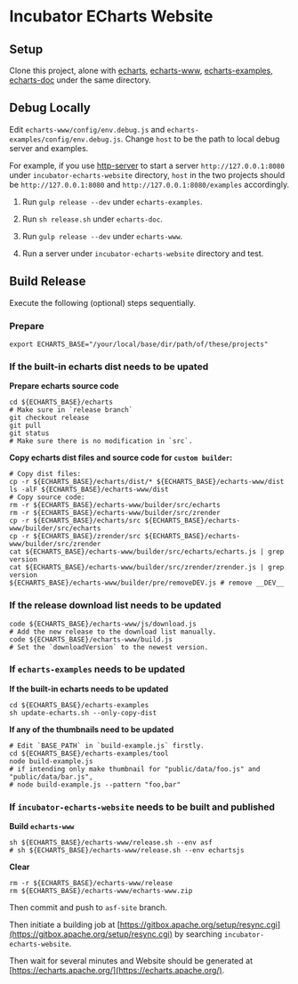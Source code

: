 # Incubator ECharts Website


## Setup

Clone this project, alone with [echarts](https://github.com/apache/incubator-echarts), [echarts-www](https://github.com/ecomfe/echarts-www), [echarts-examples](https://github.com/ecomfe/echarts-examples), [echarts-doc](https://github.com/ecomfe/echarts-doc) under the same directory.


## Debug Locally

Edit `echarts-www/config/env.debug.js` and `echarts-examples/config/env.debug.js`.
Change `host` to be the path to local debug server and examples.

For example, if you use [http-server](https://www.npmjs.com/package/http-server) to start a server `http://127.0.0.1:8080` under `incubator-echarts-website` directory, `host` in the two projects should be `http://127.0.0.1:8080` and `http://127.0.0.1:8080/examples` accordingly.

1. Run `gulp release --dev` under `echarts-examples`.

2. Run `sh release.sh` under `echarts-doc`.

3. Run `gulp release --dev` under `echarts-www`.

4. Run a server under `incubator-echarts-website` directory and test.


## Build Release

Execute the following (optional) steps sequentially.


### Prepare

```shell
export ECHARTS_BASE="/your/local/base/dir/path/of/these/projects"
```



### If the built-in echarts dist needs to be upated

**Prepare echarts source code**
```shell
cd ${ECHARTS_BASE}/echarts
# Make sure in `release branch`
git checkout release
git pull
git status
# Make sure there is no modification in `src`.
```

**Copy echarts dist files and source code for `custom builder`:**
```shell
# Copy dist files:
cp -r ${ECHARTS_BASE}/echarts/dist/* ${ECHARTS_BASE}/echarts-www/dist
ls -alF ${ECHARTS_BASE}/echarts-www/dist
# Copy source code:
rm -r ${ECHARTS_BASE}/echarts-www/builder/src/echarts
rm -r ${ECHARTS_BASE}/echarts-www/builder/src/zrender
cp -r ${ECHARTS_BASE}/echarts/src ${ECHARTS_BASE}/echarts-www/builder/src/echarts
cp -r ${ECHARTS_BASE}/zrender/src ${ECHARTS_BASE}/echarts-www/builder/src/zrender
cat ${ECHARTS_BASE}/echarts-www/builder/src/echarts/echarts.js | grep version
cat ${ECHARTS_BASE}/echarts-www/builder/src/zrender/zrender.js | grep version
${ECHARTS_BASE}/echarts-www/builder/pre/removeDEV.js # remove __DEV__
```

### If the release download list needs to be updated

```shell
code ${ECHARTS_BASE}/echarts-www/js/download.js
# Add the new release to the download list manually.
code ${ECHARTS_BASE}/echarts-www/build.js
# Set the `downloadVersion` to the newest version.
```


### If `echarts-examples` needs to be updated

**If the built-in echarts needs to be updated**
```shell
cd ${ECHARTS_BASE}/echarts-examples
sh update-echarts.sh --only-copy-dist
```

**If any of the thumbnails need to be updated**
```shell
# Edit `BASE_PATH` in `build-example.js` firstly.
cd ${ECHARTS_BASE}/echarts-examples/tool
node build-example.js
# if intending only make thumbnail for "public/data/foo.js" and "public/data/bar.js",
# node build-example.js --pattern "foo,bar"
```


### If `incubator-echarts-website` needs to be built and published

**Build `echarts-www`**
```shell
sh ${ECHARTS_BASE}/echarts-www/release.sh --env asf
# sh ${ECHARTS_BASE}/echarts-www/release.sh --env echartsjs
```

**Clear**
```shell
rm -r ${ECHARTS_BASE}/echarts-www/release
rm ${ECHARTS_BASE}/echarts-www/echarts-www.zip
```

Then commit and push to `asf-site` branch.

Then initiate a building job at [https://gitbox.apache.org/setup/resync.cgi](https://gitbox.apache.org/setup/resync.cgi) by searching `incubator-echarts-website`.

Then wait for several minutes and Website should be generated at [https://echarts.apache.org/](https://echarts.apache.org/).

